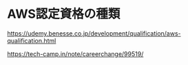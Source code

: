# AWS認定資格の種類
https://udemy.benesse.co.jp/development/qualification/aws-qualification.html

https://tech-camp.in/note/careerchange/99519/

